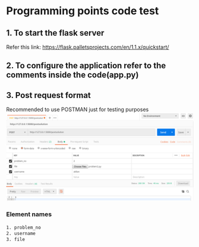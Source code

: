 # Programming points code test

## 1. To start the flask server
Refer this link:
https://flask.palletsprojects.com/en/1.1.x/quickstart/

## 2. To configure the application refer to the comments inside the code(app.py)

## 3. Post request format
   Recommended to use POSTMAN just for testing purposes
   ![Simple image how to do the post request from postman](images/Postman_post.png)
### Element names
    1. problem_no
    2. username
    3. file
